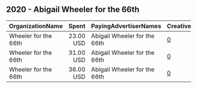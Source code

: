 ## 2020 - Abigail Wheeler for the 66th 
|OrganizationName|Spent|PayingAdvertiserNames|CreativeUrls|Impressions|Genders|AgeBrackets|CountryCodes|BillingAddresses|CandidateBallotInformation|
|:---|---:|:---|:---|---:|:---|:---|:---|:---|:---|
|Wheeler for the 66th|23.00 USD|Abigail Wheeler for the 66th|[0](https://www.snap.com/political-ads/asset/6b95127377a13716b021cf73722b71f06dabd5cec839d14f9281bf633073c23b?mediaType=png)|5,656||18+|united states|US|Abigail Wheeler|
|Wheeler for the 66th|31.00 USD|Abigail Wheeler for the 66th|[0](https://www.snap.com/political-ads/asset/d8875364bd372aa0f1a6abcbdeaf4c220a688087f5371df228fdd6571f7e85c5?mediaType=png)|7,562||18+|united states|US|Abigail Wheeler|
|Wheeler for the 66th|36.00 USD|Abigail Wheeler for the 66th|[0](https://www.snap.com/political-ads/asset/d9bc167cce5b8127510904e270e13f77c054cd37e0acc1dfe2e01532a76e5046?mediaType=png)|8,801||18+|united states|US|Abigail Wheeler|
